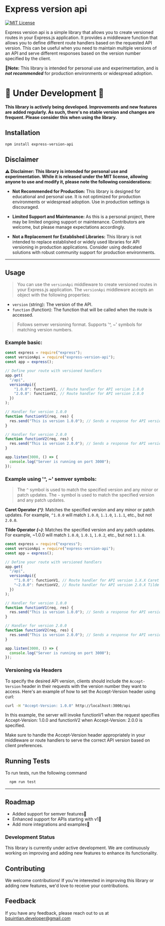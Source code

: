 # Express version api

[![MIT License](https://img.shields.io/badge/License-MIT-green.svg)](https://github.com/Braian-Quintian/express-version-routes?tab=MIT-1-ov-file#readme)

Express version api is a simple library that allows you to create versioned routes in your Express.js application. It provides a middleware function that allows you to define different route handlers based on the requested API version. This can be useful when you need to maintain multiple versions of an API and serve different responses based on the version number specified by the client.

**🛑Note:** This library is intended for personal use and experimentation, and is **_not recommended_** for production environments or widespread adoption.

# 🚧 Under Development 🚧

**This library is actively being developed. Improvements and new features are added regularly. As such, there's no stable version and changes are frequent. Please consider this when using the library.**

## Installation

```bash
npm install express-version-api
```

## Disclaimer

**⚠️ Disclaimer: This library is intended for personal use and experimentation. While it is released under the MIT license, allowing anyone to use and modify it, please note the following considerations:**

- **Not Recommended for Production:** This library is designed for educational and personal use. It is not optimized for production environments or widespread adoption. Use in production settings is discouraged.

- **Limited Support and Maintenance:** As this is a personal project, there may be limited ongoing support or maintenance. Contributors are welcome, but please manage expectations accordingly.

- **Not a Replacement for Established Libraries:** This library is not intended to replace established or widely used libraries for API versioning in production applications. Consider using dedicated solutions with robust community support for production environments.

---

## Usage

> You can use the `versionApi` middleware to create versioned routes in your Express.js application. The `versionApi` middleware accepts an object with the following properties:

- `version` (string): The version of the API.
- `function` (function): The function that will be called when the route is accessed.

> Follows semver versioning format. Supports '^, ~' symbols for matching version numbers.

### Example basic:

```javascript
const express = require("express");
const versionApi = require("express-version-api");
const app = express();

// Define your route with versioned handlers
app.get(
  "/api",
  versionApi({
    "1.0.0": functionV1, // Route handler for API version 1.0.0
    "2.0.0": functionV2, // Route handler for API version 2.0.0
  })
);

// Handler for version 1.0.0
function functionV1(req, res) {
  res.send("This is version 1.0.0"); // Sends a response for API version 1.0.0
}

// Handler for version 2.0.0
function functionV2(req, res) {
  res.send("This is version 2.0.0"); // Sends a response for API version 2.0.0
}

app.listen(3000, () => {
  console.log("Server is running on port 3000");
});
```

### Example using '^, ~' semver symbols:

> The `^` symbol is used to match the specified version and any minor or patch updates. The `~` symbol is used to match the specified version and any patch updates.

**Caret Operator** **_(^)_**: Matches the specified version and any minor or patch updates. For example, `^1.0.0` will match `1.0.0`, `1.1.0`, `1.1.1`, etc., but not `2.0.0`.

**Tilde Operator** **_(~)_**: Matches the specified version and any patch updates. For example, ~1.0.0 will match `1.0.0`, `1.0.1`, `1.0.2`, etc., but not `1.1.0`.

```javascript
const express = require("express");
const versionApi = require("express-version-api");
const app = express();

// Define your route with versioned handlers
app.get(
  "/api",
  versionApi({
    "^1.0.0": functionV1, // Route handler for API version 1.X.X Caret Operator
    "~2.0.0": functionV2, // Route handler for API version 2.0.X Tilde Operator
  })
);

// Handler for version 1.0.0
function functionV1(req, res) {
  res.send("This is version 1.0.0"); // Sends a response for API version 1.X.X
}

// Handler for version 2.0.0
function functionV2(req, res) {
  res.send("This is version 2.0.0"); // Sends a response for API version 2.0.X
}

app.listen(3000, () => {
  console.log("Server is running on port 3000");
});
```

### Versioning via Headers

To specify the desired API version, clients should include the `Accept-Version` header in their requests with the version number they want to access. Here's an example of how to set the Accept-Version header using curl:

```bash
curl -H "Accept-Version: 1.0.0" http://localhost:3000/api
```

In this example, the server will invoke functionV1 when the request specifies Accept-Version: 1.0.0 and functionV2 when Accept-Version: 2.0.0 is specified.

Make sure to handle the Accept-Version header appropriately in your middleware or route handlers to serve the correct API version based on client preferences.

## Running Tests

To run tests, run the following command

```bash
  npm run test
```

---

## Roadmap

- Added support for semver features🌟
- Enhanced support for APIs starting with v1🌟
- Add more integrations and examples🌟

### Development Status

This library is currently under active development. We are continuously working on improving and adding new features to enhance its functionality.

## Contributing

We welcome contributions! If you're interested in improving this library or adding new features, we'd love to receive your contributions.

## Feedback

If you have any feedback, please reach out to us at bquintian.developer@gmail.com
